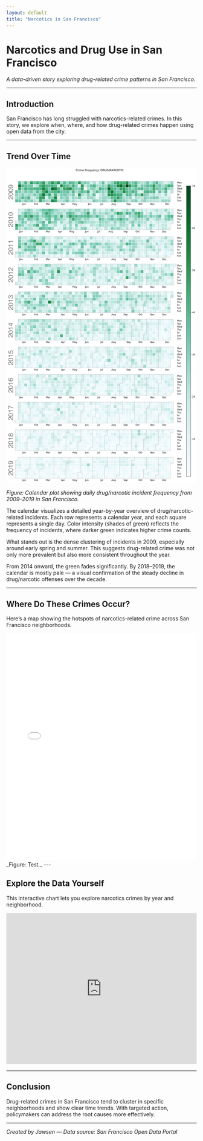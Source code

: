 ```yaml
---
layout: default
title: "Narcotics in San Francisco"
---
```


# Narcotics and Drug Use in San Francisco

_A data-driven story exploring drug-related crime patterns in San Francisco._

---

## Introduction

San Francisco has long struggled with narcotics-related crimes. In this story, we explore when, where, and how drug-related crimes happen using open data from the city.

---

## Trend Over Time

![Calendar Heatmap of Drug/Narcotic Crime in SF](/assets/images/calendar_plot.png)

_Figure: Calendar plot showing daily drug/narcotic incident frequency from 2009–2019 in San Francisco._

The calendar visualizes a detailed year-by-year overview of drug/narcotic-related incidents. Each row represents a calendar year, and each square represents a single day. Color intensity (shades of green) reflects the frequency of incidents, where darker green indicates higher crime counts.

What stands out is the dense clustering of incidents in 2009, especially around early spring and summer. This suggests drug-related crime was not only more prevalent but also more consistent throughout the year.

From 2014 onward, the green fades significantly. By 2018–2019, the calendar is mostly pale — a visual confirmation of the steady decline in drug/narcotic offenses over the decade.

---

## Where Do These Crimes Occur?

Here’s a map showing the hotspots of narcotics-related crime across San Francisco neighborhoods.

<iframe src="/assets/interactive_map.html" width="100%" height="600" style="border:none;"></iframe>
_Figure: Test._
---

## Explore the Data Yourself

This interactive chart lets you explore narcotics crimes by year and neighborhood.

<iframe src="https://via.placeholder.com/800x400?text=Bokeh+Visualization+Placeholder" width="100%" height="400" style="border:none;"></iframe>

---

## Conclusion

Drug-related crimes in San Francisco tend to cluster in specific neighborhoods and show clear time trends. With targeted action, policymakers can address the root causes more effectively.

---

_Created by Jawsen — Data source: San Francisco Open Data Portal_
